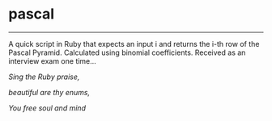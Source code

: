 # pascal
------------------------------------
A quick script in Ruby that expects an input i and returns the i-th row of the Pascal Pyramid. Calculated using binomial coefficients. Received as an interview exam one time...

*Sing the Ruby praise,*

*beautiful are thy enums,*

*You free soul and mind*
